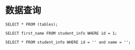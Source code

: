 # 数据查询

`SELECT * FROM (tables);`



`SELECT first_name FROM student_info WHERE id = 1;`


`SELECT * FROM student_info WHERE id = '' and name = '';`
